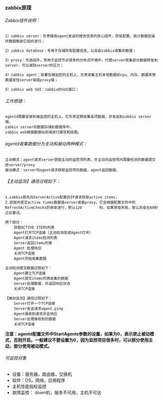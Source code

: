 ### zabbix原理

###### Zabbix组件说明：
    1）zabbix server：负责接收agent发送的报告信息的核心组件，所有配置、统计数据及操作数据都由它组织进行；

    2）zabbix database：专用于存储所有配置信息，以及由zabbix收集的数据；

    3）proxy：可选组件，常用于监控节点很多的分布式环境中，代理server收集部分数据转发到server，可以减轻server的压力；

    4）zabbix agent：部署在被监控的主机上，负责收集主机本地数据如cpu、内存、数据库等数据发往server端或proxy端；

    5）zabbix web GUI：zabbix的GUI接口；

###### 工作原理：

    agentd需要安装到被监控的主机上，它负责定期收集各项数据，并发送到zabbix server端，
    zabbix server将数据存储到数据库中，
    zabbix web根据数据在前端进行展现和绘图。
###### agentd收集数据分为主动和被动两种模式：

    主动模式：agent请求server获取主动的监控项列表，并主动将监控项内需要检测的数据提交给server/proxy
    被动模式：server向agent请求获取监控项的数据，agent返回数据。

###### 【主动监测】通信过程如下：
    1.zabbix首先向ServerActive配置的IP请求获取active items，
    2.获取并提交active tiems数据值server或者proxy。它会根据配置文件中的RefreshActiveChecks的频率进行，默认120        秒。如果获取失败，那么将会在60秒之后重试。
```shell
两个部分：
    获取ACTIVE ITEMS列表
    Agent打开TCP连接（主动检测变成Agent打开）
    Agent请求items检测列表
    Server返回items列表
    Agent 处理响应
    关闭TCP连接
    Agent开始收集数据

主动检测提交数据过程如下：
    Agent建立TCP连接
    Agent提交items列表收集的数据
    Server处理数据，并返回响应状态
    关闭TCP连接

【被动监测】通信过程如下：
    Server打开一个TCP连接
    Server发送请求agent.ping
    Agent接收到请求并且响应
    Server处理接收到的数据
    关闭TCP连接
```
**注意：agentd配置文件中StartAgents参数的设置，如果为0，表示禁止被动模式，否则开启。一般建议不要设置为0，因为监控项目很多时，可以部分使用主动，部分使用被动模式。**

###### 可监控对象
- 设备：服务器，路由器，交换机
- 软件：OS，网络，应用程序
- 主机性能指标监控
- 故障监控： down机，服务不可用，主机不可达
